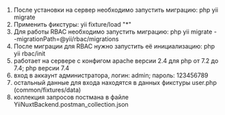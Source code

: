 1. После установки на сервер необходимо запустить миграцию: php yii migrate
2. Применить фикстуры: yii fixture/load "*"
3. Для работы RBAC необходимо запустить миграцию: php yii migrate --migrationPath=@yii/rbac/migrations
4. После миграции для RBAC нужно запустить её инициализацию: php yii rbac/init
6. работает на сервере с конфигом apache версии 2.4 для php от 7.2 до 7.4; php версии 7.4
7. вход в аккаунт администратора, логин: admin; пароль: 123456789
8. остальный данные для входа находятся в данных фикстуры user.php (common/fixtures/data)
9. коллекция запросов постмана в файле YiiNuxtBackend.postman_collection.json
